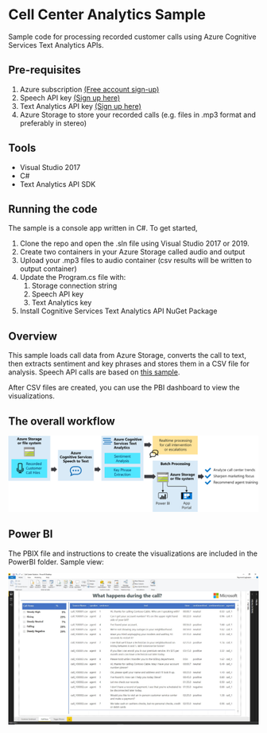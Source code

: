 # Cell Center Analytics Sample
Sample code for processing recorded customer calls using Azure Cognitive Services Text Analytics APIs.

## Pre-requisites

1. Azure subscription [(Free account sign-up)](https://azure.microsoft.com/en-us/free/)
2. Speech API key [(Sign up here)](https://azure.microsoft.com/en-us/services/cognitive-services/speech-to-text/)
3. Text Analytics API key [(Sign up here)](https://azure.microsoft.com/en-us/services/cognitive-services/text-analytics/)
4. Azure Storage to store your recorded calls (e.g. files in .mp3 format and preferably in stereo)

## Tools
- Visual Studio 2017
- C#
- Text Analytics API SDK

## Running the code
The sample is a console app written in C#. To get started, 
1. Clone the repo and open the .sln file using Visual Studio 2017 or 2019. 
2. Create two containers in your Azure Storage called audio and output
3. Upload your .mp3 files to audio container (csv results will be written to output container)
4. Update the Program.cs file with:
    1. Storage connection string
    2. Speech API key
    3. Text Analytics key
4. Install Cognitive Services Text Analytics API NuGet Package

## Overview
This sample loads call data from Azure Storage, converts the call to text, then extracts sentiment and key phrases and stores them in a CSV file for analysis.  Speech API calls are based on [this sample](https://github.com/Azure-Samples/cognitive-services-speech-sdk/tree/master/samples/batch).

After CSV files are created, you can use the PBI dashboard to view the visualizations.

## The overall workflow

![](azure-inbound.svg)

## Power BI

The PBIX file and instructions to create the visualizations are included in the PowerBI folder. Sample view:

![](PowerBI/screenshots/view2.JPG)

